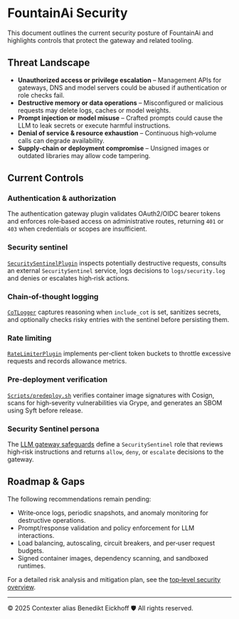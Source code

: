 # FountainAi Security

This document outlines the current security posture of FountainAi and highlights controls that protect the gateway and related tooling.

## Threat Landscape
- **Unauthorized access or privilege escalation** – Management APIs for gateways, DNS and model servers could be abused if authentication or role checks fail.
- **Destructive memory or data operations** – Misconfigured or malicious requests may delete logs, caches or model weights.
- **Prompt injection or model misuse** – Crafted prompts could cause the LLM to leak secrets or execute harmful instructions.
- **Denial of service & resource exhaustion** – Continuous high‑volume calls can degrade availability.
- **Supply‑chain or deployment compromise** – Unsigned images or outdated libraries may allow code tampering.

## Current Controls
### Authentication & authorization
The authentication gateway plugin validates OAuth2/OIDC bearer tokens and enforces role‑based access on administrative routes, returning `401` or `403` when credentials or scopes are insufficient.

### Security sentinel
[`SecuritySentinelPlugin`](../../Sources/GatewayApp/SecuritySentinelPlugin.swift) inspects potentially destructive requests, consults an external `SecuritySentinel` service, logs decisions to `logs/security.log` and denies or escalates high‑risk actions.

### Chain‑of‑thought logging
[`CoTLogger`](../../Sources/GatewayApp/CoTLogger.swift) captures reasoning when `include_cot` is set, sanitizes secrets, and optionally checks risky entries with the sentinel before persisting them.

### Rate limiting
[`RateLimiterPlugin`](../../Sources/GatewayApp/RateLimiterPlugin.swift) implements per‑client token buckets to throttle excessive requests and records allowance metrics.

### Pre‑deployment verification
[`Scripts/predeploy.sh`](../../Scripts/predeploy.sh) verifies container image signatures with Cosign, scans for high‑severity vulnerabilities via Grype, and generates an SBOM using Syft before release.

### Security Sentinel persona
The [LLM gateway safeguards](../../SECURITY/llm-gateway-safeguards.md) define a `SecuritySentinel` role that reviews high‑risk instructions and returns `allow`, `deny`, or `escalate` decisions to the gateway.

## Roadmap & Gaps
The following recommendations remain pending:
- Write‑once logs, periodic snapshots, and anomaly monitoring for destructive operations.
- Prompt/response validation and policy enforcement for LLM interactions.
- Load balancing, autoscaling, circuit breakers, and per‑user request budgets.
- Signed container images, dependency scanning, and sandboxed runtimes.

For a detailed risk analysis and mitigation plan, see the [top‑level security overview](../../SECURITY/README.md).

---
© 2025 Contexter alias Benedikt Eickhoff 🛡️ All rights reserved.
